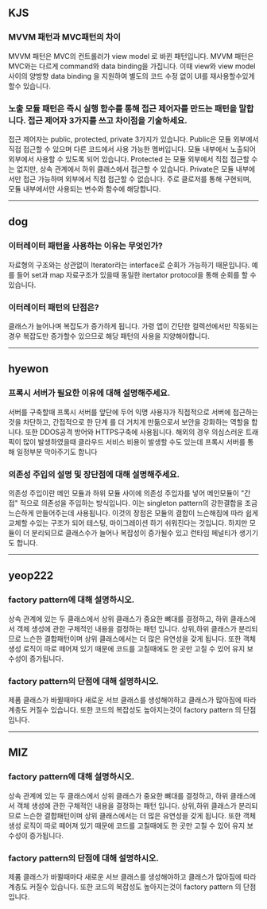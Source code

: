## KJS

### MVVM 패턴과 MVC패턴의 차이

MVVM 패턴은 MVC의 컨트롤러가 view model 로 바뀐 패턴입니다.
MVVM 패턴은 MVC와는 다르게 command와 data binding을 가집니다.
이때 view와 view model 사이의 양방향 data binding 을 지원하여 별도의 코드 수정 없이 UI를 재사용할수있게 할수 있습니다.

### 노출 모듈 패턴은 즉시 실행 함수를 통해 접근 제어자를 만드는 패턴을 말합니다. 접근 제어자 3가지를 쓰고 차이점을 기술하세요.

접근 제어자는 public, protected, private 3가지가 있습니다.
Public은 모듈 외부에서 직접 접근할 수 있으며 다른 코드에서 사용 가능한 멤버입니다. 모듈 내부에서 노출되어 외부에서 사용할 수 있도록 되어 있습니다.
Protected 는 모듈 외부에서 직접 접근할 수는 없지만, 상속 관계에서 하위 클래스에서 접근할 수 있습니다.
Private은 모듈 내부에서만 접근 가능하며 외부에서 직접 접근할 수 없습니다. 주로 클로저를 통해 구현되며, 모듈 내부에서만 사용되는 변수와 함수에 해당합니다.

---

## dog

### 이터레이터 패턴을 사용하는 이유는 무엇인가?

자료형의 구조와는 상관없이 Iterator라는 interface로 순회가 가능하기 때문입니다.
예를 들어 set과 map 자료구조가 있을때 동일한 itertator protocol을 통해 순회를 할 수 있습니다.

### 이터레이터 패턴의 단점은?

클래스가 늘어나며 복잡도가 증가하게 됩니다.
가령 앱이 간단한 컬렉션에서만 작동되는 경우 복잡도만 증가할수 있으므로 해당 패턴의 사용을 지양해야합니다.

---

## hyewon

### 프록시 서버가 필요한 이유에 대해 설명해주세요.

서버를 구축할때 프록시 서버를 앞단에 두어 익명 사용자가 직접적으로 서버에 접근하는 것을 차단하고, 간접적으로 한 단계 를 더 거치게 만듦으로서 보안을 강화하는 역할을 합니다.
또한 DDOS공격 방어와 HTTPS구축에 사용됩니다. 해외의 경우 의심스러운 트래픽이 많이 발생하였을때 클라우드 서비스 비용이 발생할 수도 있는데 프록시 서버를 통해 일정부분 막아주기도 합니다

### 의존성 주입의 설명 및 장단점에 대해 설명해주세요.

의존성 주입이란 메인 모듈과 하위 모듈 사이에 의존성 주입자를 넣어 메인모듈이 "간접" 적으로 의존성을 주입하는 방식입니다.
이는 singleton pattern의 강한결합을 조금 느슨하게 만들어주는데 사용됩니다.
이것의 장점은 모듈의 결합이 느슨해짐에 따라 쉽게 교체할 수있는 구조가 되어 테스팅, 마이그레이션 하기 쉬워진다는 것입니다.
하지만 모듈이 더 분리되므로 클래스수가 늘어나 복잡성이 증가될수 있고 런타임 페널티가 생기기도 합니다.

---

## yeop222

### factory pattern에 대해 설명하시오.

상속 관계에 있는 두 클래스에서 상위 클래스가 중요한 뼈대를 결정하고, 하위 클래스에서 객체 생성에 관한 구체적인 내용을 결정하는 패턴 입니다.
상위,하위 클래스가 분리되므로 느슨한 결합패턴이며 상위 클래스에서는 더 많은 유연성을 갖게 됩니다. 또한 객체 생성 로직이 따로 떼어져 있기 때문에
코드를 고칠때에도 한 곳만 고칠 수 있어 유지 보수성이 증가됩니다.

### factory pattern의 단점에 대해 설명하시오.

제품 클래스가 바뀔때마다 새로운 서브 클래스를 생성해야하고 클래스가 많아짐에 따라 계층도 커질수 있습니다.
또한 코드의 복잡성도 높아지는것이 factory pattern 의 단점입니다.


---

## MIZ

### factory pattern에 대해 설명하시오.

상속 관계에 있는 두 클래스에서 상위 클래스가 중요한 뼈대를 결정하고, 하위 클래스에서 객체 생성에 관한 구체적인 내용을 결정하는 패턴 입니다.
상위,하위 클래스가 분리되므로 느슨한 결합패턴이며 상위 클래스에서는 더 많은 유연성을 갖게 됩니다. 또한 객체 생성 로직이 따로 떼어져 있기 때문에
코드를 고칠때에도 한 곳만 고칠 수 있어 유지 보수성이 증가됩니다.

### factory pattern의 단점에 대해 설명하시오.

제품 클래스가 바뀔때마다 새로운 서브 클래스를 생성해야하고 클래스가 많아짐에 따라 계층도 커질수 있습니다.
또한 코드의 복잡성도 높아지는것이 factory pattern 의 단점입니다.